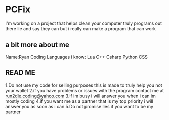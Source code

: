 # PCFix
I'm working on a project that helps clean your computer truly programs out there lie and say they can but i really can make a program that can work

a bit more about me
----------------------------------------
Name:Ryan
Coding Languages i know:
Lua
C++
Csharp
Python
CSS

READ ME
---------------------
1.Do not use my code for selling purposes this is made to truly help you not your wallet
2.if you have problems or issues with the program contact me at run2die.coding@yahoo.com
3.if im busy i will answer you when i can im mostly coding
4.if you want me as a partner that is my top priority i will answer you as soon as i can
5.Do not promise lies if you want to be my partner
